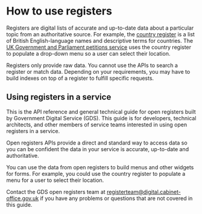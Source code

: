 # How to use registers

Registers are digital lists of accurate and up-to-date data about a particular topic from an authoritative source. For example, the [country register](https://country.register.gov.uk/) is a list of British English-language names and descriptive terms for countries. The [UK Government and Parliament petitions service](https://petition.parliament.uk/) uses the country register to populate a drop-down menu so a user can select their location.

Registers only provide raw data. You cannot use the APIs to search a register or match data. Depending on your requirements, you may have to build indexes on top of a register to fulfill specific requests.

## Using registers in a service

This is the API reference and general technical guide for open registers built by Government Digital Service (GDS). This guide is for developers, technical architects, and other members of service teams interested in using open registers in a service.

Open registers APIs provide a direct and standard way to access data so you can be confident the data in your service is accurate, up-to-date and authoritative.

You can use the data from open registers to build menus and other widgets for forms. For example, you could use the country register to populate a menu for a user to select their location.

Contact the GDS open registers team at <a href="mailto:registerteam@digital.cabinet-office.gov.uk">registerteam@digital.cabinet-office.gov.uk</a> if you have any problems or questions that are not covered in this guide.
